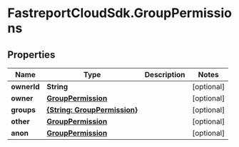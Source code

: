 # FastreportCloudSdk.GroupPermissions

## Properties

Name | Type | Description | Notes
------------ | ------------- | ------------- | -------------
**ownerId** | **String** |  | [optional] 
**owner** | [**GroupPermission**](GroupPermission.md) |  | [optional] 
**groups** | [**{String: GroupPermission}**](GroupPermission.md) |  | [optional] 
**other** | [**GroupPermission**](GroupPermission.md) |  | [optional] 
**anon** | [**GroupPermission**](GroupPermission.md) |  | [optional] 


